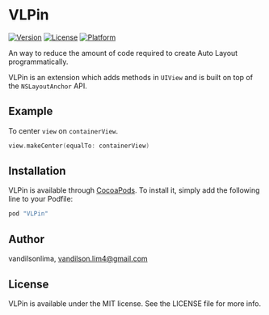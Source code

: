 # VLPin

[![Version](https://img.shields.io/cocoapods/v/VLPin.svg?style=flat)](http://cocoapods.org/pods/VLPin)
[![License](https://img.shields.io/cocoapods/l/VLPin.svg?style=flat)](http://cocoapods.org/pods/VLPin)
[![Platform](https://img.shields.io/cocoapods/p/VLPin.svg?style=flat)](http://cocoapods.org/pods/VLPin)

An way to reduce the amount of code required to create Auto Layout programmatically.

VLPin is an extension which adds methods in `UIView` and is built on top of the `NSLayoutAnchor` API.

## Example

To center `view` on `containerView`.
```swift
view.makeCenter(equalTo: containerView)
```

## Installation

VLPin is available through [CocoaPods](http://cocoapods.org). To install
it, simply add the following line to your Podfile:

```ruby
pod "VLPin"
```

## Author

vandilsonlima, vandilson.lim4@gmail.com

## License

VLPin is available under the MIT license. See the LICENSE file for more info.
